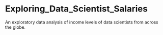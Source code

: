 # Exploring_Data_Scientist_Salaries
An exploratory data analysis of income levels of data scientists from across the globe.
